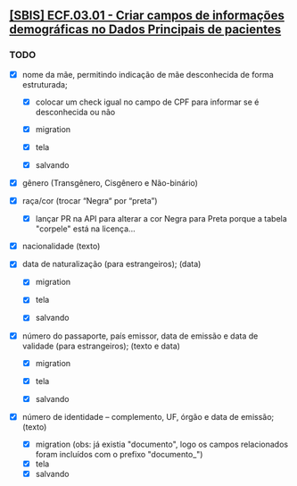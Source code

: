 ## [[SBIS] ECF.03.01 - Criar campos de informações demográficas no Dados Principais de pacientes](https://feegow.atlassian.net/browse/PRO-91)

### TODO
- [x] nome da mãe, permitindo indicação de mãe desconhecida de forma estruturada;
    - [x] colocar um check igual no campo de CPF para informar se é desconhecida ou não
    - [x] migration
    - [x] tela
    - [x] salvando


- [x] gênero (Transgênero, Cisgênero e Não-binário)


- [x] raça/cor (trocar “Negra“ por “preta”)
  - [x] lançar PR na API para alterar a cor Negra para Preta porque a tabela "corpele" está na licença...

- [x] nacionalidade (texto)


- [x] data de naturalização (para estrangeiros); (data)
  - [x] migration
  - [x] tela
  - [x] salvando


- [x] número do passaporte, país emissor, data de emissão e data de validade (para estrangeiros); (texto e data)
  - [x] migration
  - [x] tela
  - [x] salvando


- [x] número de identidade – complemento, UF, órgão e data de emissão; (texto)
  - [x] migration (obs: já existia "documento", logo os campos relacionados foram incluídos com o prefixo "documento_")
  - [x] tela
  - [x] salvando